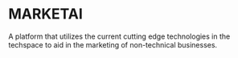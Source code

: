 # MARKETAI

A platform that utilizes the current cutting edge technologies in the techspace to aid in the marketing of non-technical businesses.